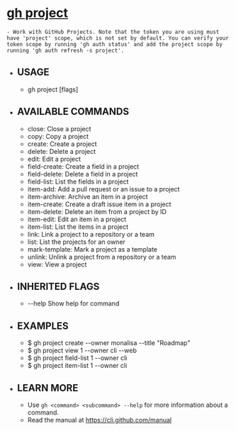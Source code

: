 # [gh project](https://cli.github.com/manual/gh_project)
	- Work with GitHub Projects. Note that the token you are using must have 'project' scope, which is not set by default. You can verify your token scope by running 'gh auth status' and add the project scope by running 'gh auth refresh -s project'.
- ## USAGE
	- gh project <command> [flags]
- ## AVAILABLE COMMANDS
	- close:       Close a project
	- copy:        Copy a project
	- create:      Create a project
	- delete:      Delete a project
	- edit:        Edit a project
	- field-create: Create a field in a project
	- field-delete: Delete a field in a project
	- field-list:  List the fields in a project
	- item-add:    Add a pull request or an issue to a project
	- item-archive: Archive an item in a project
	- item-create: Create a draft issue item in a project
	- item-delete: Delete an item from a project by ID
	- item-edit:   Edit an item in a project
	- item-list:   List the items in a project
	- link:        Link a project to a repository or a team
	- list:        List the projects for an owner
	- mark-template: Mark a project as a template
	- unlink:      Unlink a project from a repository or a team
	- view:        View a project
- ## INHERITED FLAGS
	- --help   Show help for command
- ## EXAMPLES
	- $ gh project create --owner monalisa --title "Roadmap"
	- $ gh project view 1 --owner cli --web
	- $ gh project field-list 1 --owner cli
	- $ gh project item-list 1 --owner cli
- ## LEARN MORE
	- Use `gh <command> <subcommand> --help` for more information about a command.
	- Read the manual at https://cli.github.com/manual